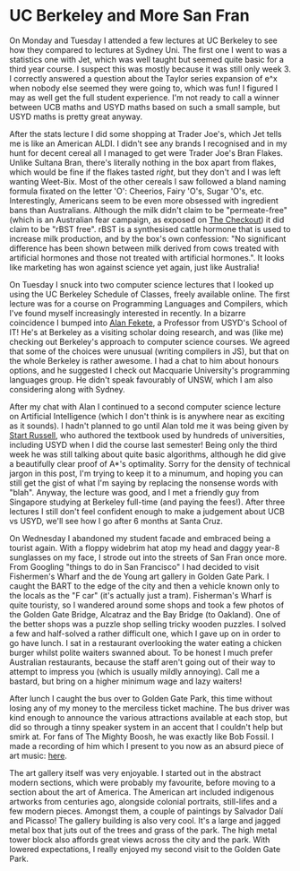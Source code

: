 UC Berkeley and More San Fran
====

On Monday and Tuesday I attended a few lectures at UC Berkeley to see how they compared to lectures at Sydney Uni. The first one I went to was a statistics one with Jet, which was well taught but seemed quite basic for a third year course. I suspect this was mostly because it was still only week 3. I correctly answered a question about the Taylor series expansion of e^x when nobody else seemed they were going to, which was fun! I figured I may as well get the full student experience. I'm not ready to call a winner between UCB maths and USYD maths based on such a small sample, but USYD maths is pretty great anyway.

After the stats lecture I did some shopping at Trader Joe's, which Jet tells me is like an American ALDI. I didn't see any brands I recognised and in my hunt for decent cereal all I managed to get were Trader Joe's Bran Flakes. Unlike Sultana Bran, there's literally nothing in the box apart from flakes, which would be fine if the flakes tasted *right*, but they don't and I was left wanting Weet-Bix. Most of the other cereals I saw followed a bland naming formula fixated on the letter 'O': Cheerios, Fairy 'O's, Sugar 'O's, etc. Interestingly, Americans seem to be even more obsessed with ingredient bans than Australians. Although the milk didn't claim to be "permeate-free" (which is an Australian fear campaign, as exposed on [The Checkout][the-checkout]) it did claim to be "rBST free". rBST is a synthesised cattle hormone that is used to increase milk production, and by the box's own confession: "No significant difference has been shown between milk derived from cows treated with artificial hormones and those not treated with artificial hormones.". It looks like marketing has won against science yet again, just like Australia!

On Tuesday I snuck into two computer science lectures that I looked up using the UC Berkeley Schedule of Classes, freely available online. The first lecture was for a course on Programming Languages and Compilers, which I've found myself increasingly interested in recently. In a bizarre coincidence I bumped into [Alan Fekete][fekete], a Professor from USYD's School of IT! He's at Berkeley as a visiting scholar doing research, and was (like me) checking out Berkeley's approach to computer science courses. We agreed that some of the choices were unusual (writing compilers in JS), but that on the whole Berkeley is rather awesome. I had a chat to him about honours options, and he suggested I check out Macquarie University's programming languages group. He didn't speak favourably of UNSW, which I am also considering along with Sydney.

After my chat with Alan I continued to a second computer science lecture on Artificial Intelligence (which I don't think is is anywhere near as exciting as it sounds). I hadn't planned to go until Alan told me it was being given by [Start Russell][russell], who authored the textbook used by hundreds of universities, including USYD when I did the course last semester! Being only the third week he was still talking about quite basic algorithms, although he did give a beautifully clear proof of A\*'s optimality. Sorry for the density of technical jargon in this post, I'm trying to keep it to a minumum, and hoping you can still get the gist of what I'm saying by replacing the nonsense words with "blah". Anyway, the lecture was good, and I met a friendly guy from Singapore studying at Berkeley full-time (and paying the fees!). After three lectures I still don't feel confident enough to make a judgement about UCB vs USYD, we'll see how I go after 6 months at Santa Cruz.

On Wednesday I abandoned my student facade and embraced being a tourist again. With a floppy widebrim hat atop my head and daggy year-8 sunglasses on my face, I strode out into the streets of San Fran once more. From Googling "things to do in San Francisco" I had decided to visit Fishermen's Wharf and the de Young art gallery in Golden Gate Park. I caught the BART to the edge of the city and then a vehicle known only to the locals as the "F car" (it's actually just a tram). Fisherman's Wharf is quite touristy, so I wandered around some shops and took a few photos of the Golden Gate Bridge, Alcatraz and the Bay Bridge (to Oakland). One of the better shops was a puzzle shop selling tricky wooden puzzles. I solved a few and half-solved a rather difficult one, which I gave up on in order to go have lunch. I sat in a restaurant overlooking the water eating a chicken burger whilst polite waiters swanned about. To be honest I much prefer Australian restaurants, because the staff aren't going out of their way to attempt to impress you (which is usually mildly annoying). Call me a bastard, but bring on a higher minimum wage and lazy waiters!

After lunch I caught the bus over to Golden Gate Park, this time without losing any of my money to the merciless ticket machine. The bus driver was kind enough to announce the various attractions available at each stop, but did so through a tinny speaker system in an accent that I couldn't help but smirk at. For fans of The Mighty Boosh, he was exactly like Bob Fossil. I made a recording of him which I present to you now as an absurd piece of art music: [here][fossil].

The art gallery itself was very enjoyable. I started out in the abstract modern sections, which were probably my favourite, before moving to a section about the art of America. The American art included indigenous artworks from centuries ago, alongside colonial portraits, still-lifes and a few modern pieces. Amongst them, a couple of paintings by Salvador Dalí and Picasso! The gallery building is also very cool. It's a large and jagged metal box that juts out of the trees and grass of the park. The high metal tower block also affords great views across the city and the park. With lowered expectations, I really enjoyed my second visit to the Golden Gate Park.

[the-checkout]: http://youtu.be/Dmt7OqHix-g
[fekete]: http://sydney.edu.au/engineering/it/~fekete/
[russell]: http://en.wikipedia.org/wiki/Stuart_J._Russell
[fossil]: https://soundcloud.com/michaelsproul/bob-fossil-in-san-francisco
